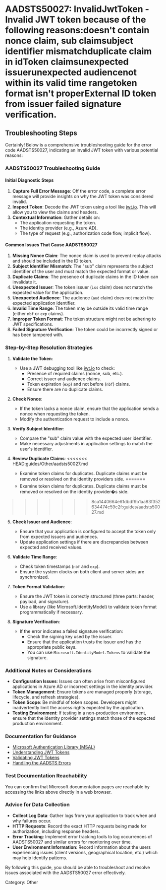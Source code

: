 # AADSTS50027: InvalidJwtToken - Invalid JWT token because of the following reasons:doesn't contain nonce claim, sub claimsubject identifier mismatchduplicate claim in idToken claimsunexpected issuerunexpected audiencenot within its valid time rangetoken format isn't properExternal ID token from issuer failed signature verification.


## Troubleshooting Steps
Certainly! Below is a comprehensive troubleshooting guide for the error code AADSTS50027, indicating an invalid JWT token with various potential reasons:

### AADSTS50027 Troubleshooting Guide

#### Initial Diagnostic Steps
1. **Capture Full Error Message**: Off the error code, a complete error message will provide insights on why the JWT token was considered invalid.
2. **Inspect Token**: Decode the JWT token using a tool like [jwt.io](https://jwt.io/). This will allow you to view the claims and headers.
3. **Contextual Information**: Gather details on:
   - The application requesting the token.
   - The identity provider (e.g., Azure AD).
   - The type of request (e.g., authorization code flow, implicit flow).

#### Common Issues That Cause AADSTS50027
1. **Missing Nonce Claim**: The nonce claim is used to prevent replay attacks and should be included in the ID token.
2. **Subject Identifier Mismatch**: The "sub" claim represents the subject identifier of the user and must match the expected format or value.
3. **Duplicate Claims**: The presence of duplicate claims in the ID token can invalidate it.
4. **Unexpected Issuer**: The token issuer (`iss` claim) does not match the expected value for the application.
5. **Unexpected Audience**: The audience (`aud` claim) does not match the expected application identifier.
6. **Invalid Time Range**: The token may be outside its valid time range (either `nbf` or `exp` claims).
7. **Improper Token Format**: The token structure might not be adhering to JWT specifications.
8. **Failed Signature Verification**: The token could be incorrectly signed or has been tampered with.

### Step-by-Step Resolution Strategies

1. **Validate the Token**:
   - Use a JWT debugging tool like [jwt.io](https://jwt.io/) to check:
      - Presence of required claims (nonce, sub, etc.).
      - Correct issuer and audience claims.
      - Token expiration (`exp`) and not before (`nbf`) claims.
      - Ensure there are no duplicate claims.

2. **Check Nonce**:
   - If the token lacks a nonce claim, ensure that the application sends a nonce when requesting the token.
   - Modify the authentication request to include a nonce.

3. **Verify Subject Identifier**:
   - Compare the "sub" claim value with the expected user identifier.
   - Make necessary adjustments in application settings to match the user's identifier.

4. **Review Duplicate Claims**:
<<<<<<< HEAD:guides/Other/aadsts50027.md
   - Examine token claims for duplicates. Duplicate claims must be removed or resolved on the identity providers side.
=======
   - Examine token claims for duplicates. Duplicate claims must be removed or resolved on the identity provider�s side.
>>>>>>> 8ca1440664e61dbdf9b1aa83f352634474c59c2f:guides/aadsts50027.md

5. **Check Issuer and Audience**:
   - Ensure that your application is configured to accept the token only from expected issuers and audiences.
   - Update application settings if there are discrepancies between expected and received values.

6. **Validate Time Range**:
   - Check token timestamps (`nbf` and `exp`).
   - Ensure the system clocks on both client and server sides are synchronized.

7. **Token Format Validation**:
   - Ensure the JWT token is correctly structured (three parts: header, payload, and signature).
   - Use a library (like Microsoft.IdentityModel) to validate token format programmatically if necessary.

8. **Signature Verification**:
   - If the error indicates a failed signature verification:
     - Check the signing key used by the issuer.
     - Ensure that the application trusts the issuer and has the appropriate public keys.
     - You can use `Microsoft.IdentityModel.Tokens` to validate the signature.

### Additional Notes or Considerations
- **Configuration Issues**: Issues can often arise from misconfigured applications in Azure AD or incorrect settings in the identity provider.
- **Token Management**: Ensure tokens are managed properly (storage, lifecycle, and refresh strategies).
- **Token Scope**: Be mindful of token scopes. Developers might inadvertently limit the access rights expected by the application.
- **Testing Environment**: If testing in a non-production environment, ensure that the identity provider settings match those of the expected production environment.

### Documentation for Guidance
- [Microsoft Authentication Library (MSAL)](https://docs.microsoft.com/en-us/azure/active-directory/develop/msal-overview)
- [Understanding JWT Tokens](https://jwt.io/introduction)
- [Validating JWT Tokens](https://docs.microsoft.com/en-us/azure/active-directory/develop/validate-access-token)
- [Handling the AADSTS Errors](https://docs.microsoft.com/en-us/azure/active-directory/develop/reference-aad-error-codes)

### Test Documentation Reachability
You can confirm that Microsoft documentation pages are reachable by accessing the links above directly in a web browser.

### Advice for Data Collection
- **Collect Log Data**: Gather logs from your application to track when and why failures occur.
- **HTTP Requests**: Record the exact HTTP requests being made for authorization, including response headers.
- **Error Tracking**: Implement error tracking tools to log occurrences of AADSTS50027 and similar errors for monitoring over time.
- **User Environment Information**: Record information about the users experiencing issues (client versions, geographical location, etc.) which may help identify patterns.

By following this guide, you should be able to troubleshoot and resolve issues associated with the AADSTS50027 error effectively.

Category: Other